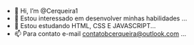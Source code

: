 - 👋 Hi, I’m @Cerqueira1
- 👀 Estou interessado em desenvolver minhas habilidades ...
- 🌱 Estou estudando HTML, CSS E JAVASCRIPT...
- 📫 Para contato e-mail contatobcerqueira@outlook.com ...

<!---
Cerqueira1/Cerqueira1 is a ✨ special ✨ repository because its `README.md` (this file) appears on your GitHub profile.
You can click the Preview link to take a look at your changes.
--->
